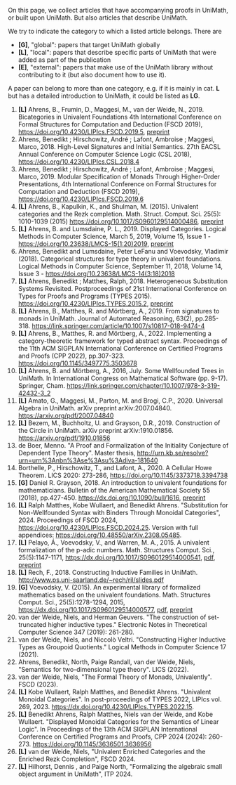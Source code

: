 On this page, we collect articles that have accompanying proofs in UniMath, or built upon UniMath. But also articles that describe UniMath.

We try to indicate the category to which a listed article belongs. There are

* **[G]**, "global": papers that target UniMath globally
* **[L]**, "local": papers that describe specific parts of UniMath that were added as part of the publication
* **[E]**, "external": papers that make use of the UniMath library without contributing to it (but also document how to use it).

A paper can belong to more than one category, e.g. if it is mainly in cat. **L** but has a detailed introduction to UniMath, it could be listed as **LG**.


1. **[L]** Ahrens, B., Frumin, D., Maggesi, M., van der Weide, N., 2019. Bicategories in Univalent Foundations 4th International Conference on Formal Structures for Computation and Deduction (FSCD 2019), https://doi.org/10.4230/LIPIcs.FSCD.2019.5, [preprint](https://arxiv.org/abs/1903.01152)
1. Ahrens, Benedikt ; Hirschowitz, André ; Lafont, Ambroise ; Maggesi, Marco, 2018. High-Level Signatures and Initial Semantics. 27th EACSL Annual Conference on Computer Science Logic  (CSL 2018), https://doi.org/10.4230/LIPIcs.CSL.2018.4
1. Ahrens, Benedikt ; Hirschowitz, André ; Lafont, Ambroise ; Maggesi, Marco, 2019. Modular Specification of Monads Through Higher-Order Presentations, 4th International Conference on Formal Structures for Computation and Deduction (FSCD 2019), https://doi.org/10.4230/LIPIcs.FSCD.2019.6
1. **[L]** Ahrens, B., Kapulkin, K., and Shulman, M. (2015). Univalent categories and the Rezk completion. Math. Struct. Comput. Sci. 25(5): 1010-1039 (2015) https://doi.org/10.1017/S0960129514000486, [preprint](https://arxiv.org/abs/1303.0584)
1. **[L]** Ahrens, B. and Lumsdaine, P. L., 2019. Displayed Categories. Logical Methods in Computer Science, March 5, 2019, Volume 15, Issue 1 - https://doi.org/10.23638/LMCS-15(1:20)2019, [preprint](https://arxiv.org/abs/1705.04296)
1. Ahrens, Benedikt and Lumsdaine, Peter LeFanu and Voevodsky, Vladimir (2018). Categorical structures for type theory in univalent foundations.  Logical Methods in Computer Science, September 11, 2018, Volume 14, Issue 3 - https://doi.org/10.23638/LMCS-14(3:18)2018
1. **[L]** Ahrens, Benedikt ; Matthes, Ralph, 2018. Heterogeneous Substitution Systems Revisited. Postproceedings of 21st International Conference on Types for Proofs and Programs (TYPES 2015). https://doi.org/10.4230/LIPIcs.TYPES.2015.2, [preprint](http://arxiv.org/abs/1601.04299)
1. **[L]** Ahrens, B., Matthes, R. and Mörtberg, A., 2019. From signatures to monads in UniMath. Journal of Automated Reasoning, 63(2), pp.285-318. https://link.springer.com/article/10.1007/s10817-018-9474-4
1. **[L]** Ahrens, B., Matthes, R. and Mörtberg, A., 2022. Implementing a category-theoretic framework for typed abstract syntax. Proceedings of the 11th ACM SIGPLAN International Conference on Certified Programs and Proofs (CPP 2022), pp.307-323. https://doi.org/10.1145/3497775.3503678
1. **[L]** Ahrens, B. and Mörtberg, A., 2016, July. Some Wellfounded Trees in UniMath. In International Congress on Mathematical Software (pp. 9-17). Springer, Cham. https://link.springer.com/chapter/10.1007/978-3-319-42432-3_2
1. **[L]** Amato, G., Maggesi, M., Parton, M. and Brogi, C.P., 2020. Universal Algebra in UniMath. arXiv preprint arXiv:2007.04840. https://arxiv.org/pdf/2007.04840
1. **[L]** Bezem, M., Buchholtz, U. and Grayson, D.R., 2019. Construction of the Circle in UniMath. arXiv preprint arXiv:1910.01856. https://arxiv.org/pdf/1910.01856
1. de Boer, Menno. "A Proof and Formalization of the Initiality Conjecture of Dependent Type Theory". Master thesis, http://urn.kb.se/resolve?urn=urn%3Anbn%3Ase%3Asu%3Adiva-181640
1. Borthelle, P., Hirschowitz, T., and Lafont, A., 2020. A Cellular Howe Theorem. LICS 2020: 273-286, https://doi.org/10.1145/3373718.3394738
1. **[G]** Daniel R. Grayson, 2018. An introduction to univalent foundations for mathematicians. Bulletin of the American Mathematical Society 55 (2018), pp.427-450. https://dx.doi.org/10.1090/bull/1616, [preprint](https://arxiv.org/abs/1711.01477)
1. **[L]** Ralph Matthes, Kobe Wullaert, and Benedikt Ahrens. "Substitution for Non-Wellfounded Syntax with Binders Through Monoidal Categories", 2024. Proceedings of FSCD 2024, https://doi.org/10.4230/LIPIcs.FSCD.2024.25. Version with full appendices: https://doi.org/10.48550/arXiv.2308.05485.
1. **[L]** Pelayo, Á., Voevodsky, V., and Warren, M. A., 2015. A univalent formalization of the p-adic numbers. Math. Structures Comput. Sci., 25(5):1147-1171, https://dx.doi.org/10.1017/S0960129514000541, [pdf](https://journals.cambridge.org/article_S0960129514000541),
     [preprint](https://arxiv.org/abs/1302.1207)
1. **[L]** Rech, F., 2018. Constructing Inductive Families in UniMath. http://www.ps.uni-saarland.de/~rech/ril/slides.pdf
1. **[G]** Voevodsky, V. (2015). An experimental library of formalized mathematics based on the univalent foundations. Math. Structures Comput. Sci., 25(5):1278-1294, 2015, https://dx.doi.org/10.1017/S0960129514000577, [pdf](https://journals.cambridge.org/article_S0960129514000577), [preprint](https://arxiv.org/abs/1401.0053)
1. van der Weide, Niels, and Herman Geuvers. "The construction of set-truncated higher inductive types." Electronic Notes in Theoretical Computer Science 347 (2019): 261-280.
1. van der Weide, Niels, and Niccolò Veltri. "Constructing Higher Inductive Types as Groupoid Quotients." Logical Methods in Computer Science 17 (2021).
1. Ahrens, Benedikt, North, Paige Randall, van der Weide, Niels, "Semantics for two-dimensional type theory". LICS (2022).
1. van der Weide, Niels, "The Formal Theory of Monads, Univalently". FSCD (2023).
1. **[L]** Kobe Wullaert, Ralph Matthes, and Benedikt Ahrens. "Univalent Monoidal Categories". In post-proceedings of TYPES 2022, LIPIcs vol. 269, 2023. https://dx.doi.org/10.4230/LIPIcs.TYPES.2022.15.
1. **[L]** Benedikt Ahrens, Ralph Matthes, Niels van der Weide, and Kobe Wullaert. "Displayed Monoidal Categories for the Semantics of Linear Logic". In Proceedings of the 13th ACM SIGPLAN International Conference on Certified Programs and Proofs, CPP 2024 (2024): 260-273. https://doi.org/10.1145/3636501.3636956
1. **[L]** van der Weide, Niels, "Univalent Enriched Categories and the Enriched Rezk Completion", FSCD 2024.
1. **[L]** Hilhorst, Dennis , and Paige North, "Formalizing the algebraic small object argument in UniMath", ITP 2024.